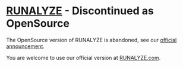 # [RUNALYZE](https://runalyze.com) - Discontinued as OpenSource

The OpenSource version of RUNALYZE is abandoned, see our [official announcement](https://blog.runalyze.com/allgemein-en/changes-opensource-alignment/).

You are welcome to use our official version at [RUNALYZE.com](https://runalyze.com/). 

